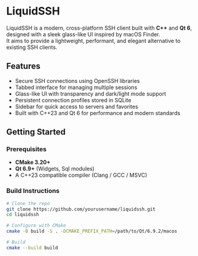 # LiquidSSH

LiquidSSH is a modern, cross-platform SSH client built with **C++** and **Qt 6**, designed with a sleek glass-like UI inspired by macOS Finder.  
It aims to provide a lightweight, performant, and elegant alternative to existing SSH clients.

## Features

-  Secure SSH connections using OpenSSH libraries
-  Tabbed interface for managing multiple sessions
-  Glass-like UI with transparency and dark/light mode support
-  Persistent connection profiles stored in SQLite
-  Sidebar for quick access to servers and favorites
-  Built with C++23 and Qt 6 for performance and modern standards

##  Getting Started

### Prerequisites
- **CMake 3.20+**
- **Qt 6.9+** (Widgets, Sql modules)
- A C++23 compatible compiler (Clang / GCC / MSVC)

### Build Instructions

```bash
# Clone the repo
git clone https://github.com/yourusername/liquidssh.git
cd liquidssh

# Configure with CMake
cmake -B build -S . -DCMAKE_PREFIX_PATH=/path/to/Qt/6.9.2/macos

# Build
cmake --build build

